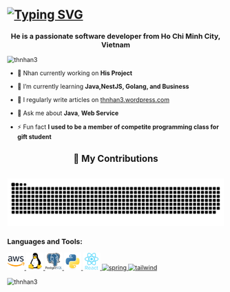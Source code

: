 <h1><a href="https://git.io/typing-svg"><img src="https://readme-typing-svg.herokuapp.com?font=JetBrains+Mono&weight=500&size=28&pause=900&color=03AED2&random=false&width=435&lines=Welcome+to+Nhan's+GitHub" alt="Typing SVG" /></a></h1>
<div align="center>
  <img src="https://i.pinimg.com/originals/3a/e7/52/3ae7525b898c8a82210799255f72ec61.gif" width="240" height="240" alt="pepe gif" />
  <h3 align="center">He is a passionate software developer from Ho Chi Minh City, Vietnam</h3>
  
  <p align="left"> <img src="https://komarev.com/ghpvc/?username=thnhan3&label=Profile%20views&color=0e75b6&style=flat" alt="thnhan3"/> </p>
  
  <p>
    
  - 🔭 Nhan currently working on **His Project**
    
  - 🌱 I’m currently learning **Java,NestJS, Golang, and Business**
    
  - 📝 I regularly write articles on [thnhan3.wordpress.com](thnhan3.wordpress.com)
    
  - 💬 Ask me about <b>Java</b>, <b>Web Service</b>
  
  - ⚡ Fun fact **I used to be a member of competite programming class for gift student**
    
  </p>
</div>
<div align="center">
  <h2>🐍 My Contributions </h2>
  <br>
  <img alt="snake eating my contributions" src="https://github.com/thnhan3/thnhan3/blob/output/github-contribution-grid-snake.svg" />
  <br/>
</div>
<h3 align="left">Languages and Tools:</h3>
<p align="left">
        <a href="https://aws.amazon.com" target="_blank" rel="noreferrer">
            <img src="https://raw.githubusercontent.com/devicons/devicon/master/icons/amazonwebservices/amazonwebservices-original-wordmark.svg"
                alt="aws" width="40" height="40" /> </a> <a href="https://www.linux.org/" target="_blank"
            rel="noreferrer">
            <img src="https://raw.githubusercontent.com/devicons/devicon/master/icons/linux/linux-original.svg"
                alt="linux" width="40" height="40" /> </a>
        <a href="https://www.postgresql.org" target="_blank" rel="noreferrer"> <img
                src="https://raw.githubusercontent.com/devicons/devicon/master/icons/postgresql/postgresql-original-wordmark.svg"
                alt="postgresql" width="40" height="40" /> </a> <a href="https://www.python.org" target="_blank"
            rel="noreferrer"> <img
                src="https://raw.githubusercontent.com/devicons/devicon/master/icons/python/python-original.svg"
                alt="python" width="40" height="40" /> </a> <a href="https://reactjs.org/" target="_blank"
            rel="noreferrer">
            <img src="https://raw.githubusercontent.com/devicons/devicon/master/icons/react/react-original-wordmark.svg"
                alt="react" width="40" height="40" /> </a> <a href="https://spring.io/" target="_blank"
            rel="noreferrer">
            <img src="https://www.vectorlogo.zone/logos/springio/springio-icon.svg" alt="spring" width="40"
                height="40" />
        </a> <a href="https://tailwindcss.com/" target="_blank" rel="noreferrer"> <img
                src="https://www.vectorlogo.zone/logos/tailwindcss/tailwindcss-icon.svg" alt="tailwind" width="40"
                height="40" /> </a>
    </p>

<p><img align="center" src="https://github-readme-stats.vercel.app/api/top-langs?username=thnhan3&show_icons=true&locale=en&layout=compact" alt="thnhan3" /></p>
